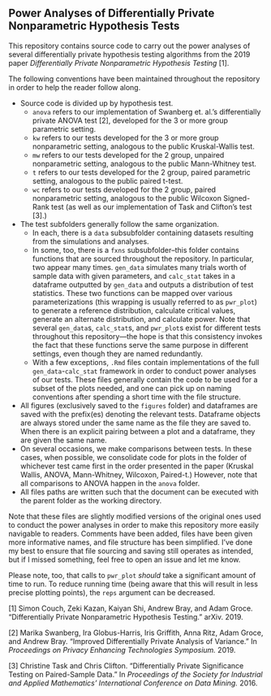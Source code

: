 
## Power Analyses of Differentially Private Nonparametric Hypothesis Tests

This repository contains source code to carry out the power analyses of
several differentially private hypothesis testing algorithms from the
2019 paper *Differentially Private Nonparametric Hypothesis Testing*
\[1\].

The following conventions have been maintained throughout the repository
in order to help the reader follow along.

  - Source code is divided up by hypothesis test.
      - `anova` refers to our implementation of Swanberg et. al.’s
        differentially private ANOVA test \[2\], developed for the 3 or
        more group parametric setting.
      - `kw` refers to our tests developed for the 3 or more group
        nonparametric setting, analogous to the public Kruskal-Wallis
        test.
      - `mw` refers to our tests developed for the 2 group, unpaired
        nonparametric setting, analogous to the public Mann-Whitney
        test.
      - `t` refers to our tests developed for the 2 group, paired
        parametric setting, analogous to the public paired t-test.
      - `wc` refers to our tests developed for the 2 group, paired
        nonparametric setting, analogous to the public Wilcoxon
        Signed-Rank test (as well as our implementation of Task and
        Clifton’s test \[3\].)
  - The test subfolders generally follow the same organization.
      - In each, there is a `data` subsubfolder containing datasets
        resulting from the simulations and analyses.
      - In some, too, there is a `fxns` subsubfolder–this folder
        contains functions that are sourced throughout the repository.
        In particular, two appear many times. `gen_data` simulates many
        trials worth of sample data with given parameters, and
        `calc_stat` takes in a dataframe outputted by `gen_data` and
        outputs a distribution of test statistics. These two functions
        can be mapped over various parameterizations (this wrapping is
        usually referred to as `pwr_plot`) to generate a reference
        distribution, calculate critical values, generate an alternate
        distribution, and calculate power. Note that several
        `gen_data`s, `calc_stat`s, and `pwr_plot`s exist for different
        tests throughout this repository—the hope is that this
        consistency invokes the fact that these functions serve the same
        purpose in different settings, even though they are named
        redundantly.
      - With a few exceptions, `.Rmd` files contain implementations of
        the full `gen_data`-`calc_stat` framework in order to conduct
        power analyses of our tests. These files generally contain the
        code to be used for a subset of the plots needed, and one can
        pick up on naming conventions after spending a short time with
        the file structure.
  - All figures (exclusively saved to the `figures` folder) and
    dataframes are saved with the prefix(es) denoting the relevant
    tests. Dataframe objects are always stored under the same name as
    the file they are saved to. When there is an explicit pairing
    between a plot and a dataframe, they are given the same name.
  - On several occasions, we make comparisons between tests. In these
    cases, when possible, we consolidate code for plots in the folder of
    whichever test came first in the order presented in the paper
    (Kruskal Wallis, ANOVA, Mann-Whitney, Wilcoxon, Paired-t.) However,
    note that all comparisons to ANOVA happen in the `anova` folder.
  - All files paths are written such that the document can be executed
    with the parent folder as the working directory.

Note that these files are slightly modified versions of the original
ones used to conduct the power analyses in order to make this repository
more easily navigable to readers. Comments have been added, files have
been given more informative names, and file structure has been
simplified. I’ve done my best to ensure that file sourcing and saving
still operates as intended, but if I missed something, feel free to open
an issue and let me know.

Please note, too, that calls to `pwr_plot` *should* take a significant
amount of time to run. To reduce running time (being aware that this
will result in less precise plotting points), the `reps` argument can be
decreased.

\[1\] Simon Couch, Zeki Kazan, Kaiyan Shi, Andrew Bray, and Adam Groce.
“Differentially Private Nonparametric Hypothesis Testing.” arXiv.
2019.

\[2\] Marika Swanberg, Ira Globus-Harris, Iris Griffith, Anna Ritz, Adam
Groce, and Andrew Bray. “Improved Differentially Private Analysis of
Variance.” In *Proceedings on Privacy Enhancing Technologies Symposium.*
2019.

\[3\] Christine Task and Chris Clifton. “Differentially Private
Significance Testing on Paired-Sample Data.” In *Proceedings of the
Society for Industrial and Applied Mathematics’ International Conference
on Data Mining.* 2016.
